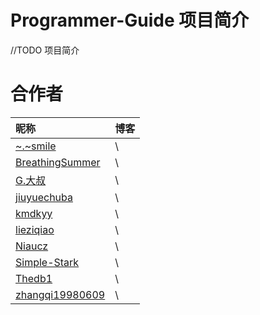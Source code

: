 # Programmer-Guide 项目简介

//TODO 项目简介

# 合作者

| 昵称                                                  | 博客 |
| :---------------------------------------------------- | :--- |
| [~.~smile](https://github.com/16638680213)            | \    |
| [BreathingSummer](https://github.com/lirui199)        | \    |
| [G.大叔](https://github.com/juan1105)                 | \    |
| [jiuyuechuba](https://github.com/jiuyuechuba)         | \    |
| [kmdkyy](https://github.com/kmdkyy)                   | \    |
| [lieziqiao](https://github.com/lieziqiao)             | \    |
| [Niaucz](https://github.com/niaucz)                   | \    |
| [Simple-Stark](https://github.com/Simple-Stark)       | \    |
| [Thedb1](https://github.com/thedb1)                   | \    |
| [zhangqi19980609](https://github.com/zhangqi19980609) | \    |